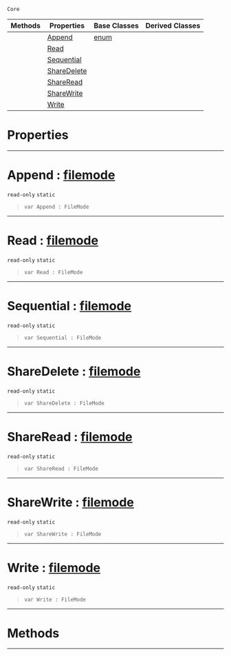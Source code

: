  `Core`

|Methods|Properties|Base Classes|Derived Classes|
|---|---|---|---|
| |[ Append](https://github.com/PlasmaEngine/PlasmaDocs/tree/master/docs/C%2B%2B/code_reference/lightning_base_types/filemode.markdown#append-plasma-engine-docum)|[enum](https://github.com/PlasmaEngine/PlasmaDocs/tree/master/docs/C%2B%2B/code_reference/lightning_base_types/enum.markdown)| |
| |[ Read](https://github.com/PlasmaEngine/PlasmaDocs/tree/master/docs/C%2B%2B/code_reference/lightning_base_types/filemode.markdown#read-plasma-engine-documen)| | |
| |[ Sequential](https://github.com/PlasmaEngine/PlasmaDocs/tree/master/docs/C%2B%2B/code_reference/lightning_base_types/filemode.markdown#sequential-plasma-engine-d)| | |
| |[ ShareDelete](https://github.com/PlasmaEngine/PlasmaDocs/tree/master/docs/C%2B%2B/code_reference/lightning_base_types/filemode.markdown#sharedelete-plasma-engine)| | |
| |[ ShareRead](https://github.com/PlasmaEngine/PlasmaDocs/tree/master/docs/C%2B%2B/code_reference/lightning_base_types/filemode.markdown#shareread-plasma-engine-do)| | |
| |[ ShareWrite](https://github.com/PlasmaEngine/PlasmaDocs/tree/master/docs/C%2B%2B/code_reference/lightning_base_types/filemode.markdown#sharewrite-plasma-engine-d)| | |
| |[ Write](https://github.com/PlasmaEngine/PlasmaDocs/tree/master/docs/C%2B%2B/code_reference/lightning_base_types/filemode.markdown#write-plasma-engine-docume)| | |


 #  Properties


---  
 #  Append : [filemode](https://github.com/PlasmaEngine/PlasmaDocs/tree/master/docs/C%2B%2B/code_reference/lightning_base_types/filemode.markdown)

 `read-only` `static`

> 
> ``` lang=cpp, name=Lightning
> var Append : FileMode


---  
 #  Read : [filemode](https://github.com/PlasmaEngine/PlasmaDocs/tree/master/docs/C%2B%2B/code_reference/lightning_base_types/filemode.markdown)

 `read-only` `static`

> 
> ``` lang=cpp, name=Lightning
> var Read : FileMode


---  
 #  Sequential : [filemode](https://github.com/PlasmaEngine/PlasmaDocs/tree/master/docs/C%2B%2B/code_reference/lightning_base_types/filemode.markdown)

 `read-only` `static`

> 
> ``` lang=cpp, name=Lightning
> var Sequential : FileMode


---  
 #  ShareDelete : [filemode](https://github.com/PlasmaEngine/PlasmaDocs/tree/master/docs/C%2B%2B/code_reference/lightning_base_types/filemode.markdown)

 `read-only` `static`

> 
> ``` lang=cpp, name=Lightning
> var ShareDelete : FileMode


---  
 #  ShareRead : [filemode](https://github.com/PlasmaEngine/PlasmaDocs/tree/master/docs/C%2B%2B/code_reference/lightning_base_types/filemode.markdown)

 `read-only` `static`

> 
> ``` lang=cpp, name=Lightning
> var ShareRead : FileMode


---  
 #  ShareWrite : [filemode](https://github.com/PlasmaEngine/PlasmaDocs/tree/master/docs/C%2B%2B/code_reference/lightning_base_types/filemode.markdown)

 `read-only` `static`

> 
> ``` lang=cpp, name=Lightning
> var ShareWrite : FileMode


---  
 #  Write : [filemode](https://github.com/PlasmaEngine/PlasmaDocs/tree/master/docs/C%2B%2B/code_reference/lightning_base_types/filemode.markdown)

 `read-only` `static`

> 
> ``` lang=cpp, name=Lightning
> var Write : FileMode


---  
 #  Methods


---  
 

 